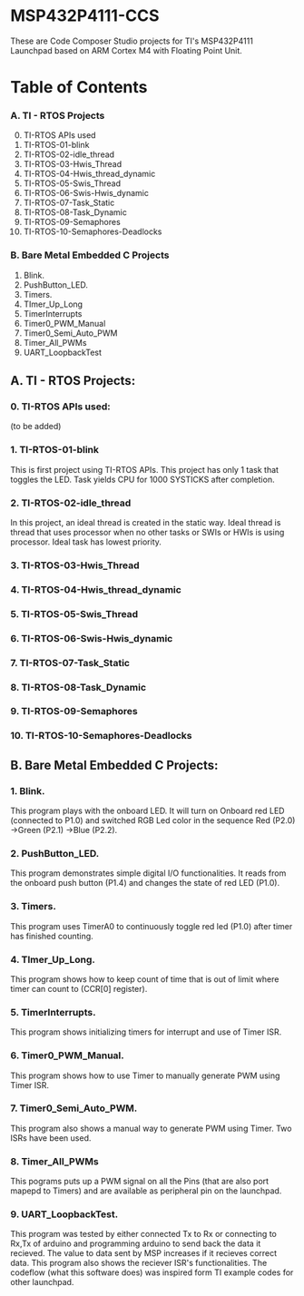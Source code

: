 # MSP432P4111-CCS
These are Code Composer Studio projects for TI's MSP432P4111 Launchpad based on ARM Cortex M4 with Floating Point Unit.

# Table of Contents
 ### A.  TI - RTOS Projects
   0. TI-RTOS APIs used
   1. TI-RTOS-01-blink
   2. TI-RTOS-02-idle_thread
   3. TI-RTOS-03-Hwis_Thread
   4. TI-RTOS-04-Hwis_thread_dynamic
   5. TI-RTOS-05-Swis_Thread 
   6. TI-RTOS-06-Swis-Hwis_dynamic
   7. TI-RTOS-07-Task_Static
   8. TI-RTOS-08-Task_Dynamic
   9. TI-RTOS-09-Semaphores
   10. TI-RTOS-10-Semaphores-Deadlocks
 ### B.  Bare Metal Embedded C Projects
   1. Blink.
   2. PushButton_LED.  
   3. Timers. 
   4. TImer_Up_Long
   5. TimerInterrupts
   6. Timer0_PWM_Manual
   7. Timer0_Semi_Auto_PWM
   8. Timer_All_PWMs
   9. UART_LoopbackTest
   
## A. TI - RTOS Projects:

### 0. TI-RTOS APIs used: 
(to be added)

### 1. TI-RTOS-01-blink
This is first project using TI-RTOS APIs. This project has only 1 task that toggles the LED. Task yields CPU for 1000 SYSTICKS after completion.

### 2. TI-RTOS-02-idle_thread
In this project, an ideal thread is created in the static way. Ideal thread is thread that uses processor when no other tasks or SWIs or HWIs is using processor. Ideal task has lowest priority.

### 3. TI-RTOS-03-Hwis_Thread
### 4. TI-RTOS-04-Hwis_thread_dynamic
### 5. TI-RTOS-05-Swis_Thread 
### 6. TI-RTOS-06-Swis-Hwis_dynamic	 
### 7. TI-RTOS-07-Task_Static
### 8. TI-RTOS-08-Task_Dynamic
### 9. TI-RTOS-09-Semaphores
### 10. TI-RTOS-10-Semaphores-Deadlocks

## B. Bare Metal Embedded C Projects:  

### 1. Blink. 
This program plays with the onboard LED. It will turn on Onboard red LED (connected to P1.0) and switched RGB Led color in the sequence Red (P2.0) ->Green (P2.1) ->Blue (P2.2).  

### 2. PushButton_LED.  
This program demonstrates simple digital I/O functionalities. It reads from the onboard push button (P1.4) and changes the state of red LED (P1.0).  

### 3. Timers.  
This program uses TimerA0 to continuously toggle red led (P1.0) after timer has finished counting.  

### 4. TImer_Up_Long.  
This program shows how to keep count of time that is out of limit where timer can count to (CCR[0] register).   

### 5. TimerInterrupts.  
This program shows initializing timers for interrupt and use of Timer ISR.  

### 6. Timer0_PWM_Manual.   
This program shows how to use Timer to manually generate PWM using Timer ISR.  

### 7. Timer0_Semi_Auto_PWM.  
This program also shows a manual way to generate PWM using Timer. Two ISRs have been used.    

### 8. Timer_All_PWMs
This pograms puts up a PWM signal on all the Pins (that are also port mapepd to Timers) and are available as peripheral pin on the launchpad.

### 9. UART_LoopbackTest.  
This program was tested by either connected Tx to Rx or connecting to Rx,Tx of arduino and programming arduino to send back the data it recieved. The value to data sent by MSP increases if it recieves correct data. This program also shows the reciever ISR's functionalities.  The codeflow (what this software does) was inspired form TI example codes for other launchpad.

